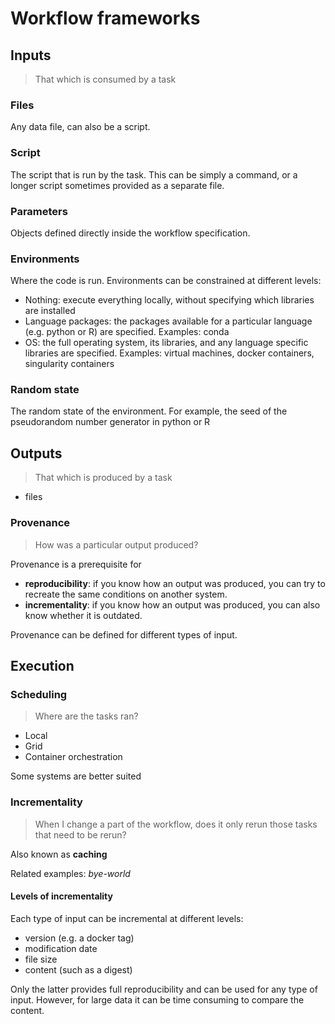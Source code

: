 # Workflow frameworks

## Inputs

> That which is consumed by a task

### Files

Any data file, can also be a script.

### Script

The script that is run by the task. This can be simply a command, or a longer script sometimes provided as a separate file. 

### Parameters

Objects defined directly inside the workflow specification.

### Environments

Where the code is run. Environments can be constrained at different levels:

- Nothing: execute everything locally, without specifying which libraries are installed
- Language packages: the packages available for a particular language (e.g. python or R) are specified. Examples: conda
- OS: the full operating system, its libraries, and any language specific libraries are specified. Examples: virtual machines, docker containers, singularity containers

### Random state

The random state of the environment. For example, the seed of the pseudorandom number generator in python or R

## Outputs

> That which is produced by a task

- files

### Provenance

> How was a particular output produced?

Provenance is a prerequisite for

- **reproducibility**: if you know how an output was produced, you can try to recreate the same conditions on another system.
- **incrementality**: if you know how an output was produced, you can also know whether it is outdated.

Provenance can be defined for different types of input.

## Execution

### Scheduling

> Where are the tasks ran?

- Local
- Grid
- Container orchestration

Some systems are better suited 

### Incrementality

> When I change a part of the workflow, does it only rerun those tasks that need to be rerun?

Also known as **caching**

Related examples: _bye-world_

#### Levels of incrementality

Each type of input can be incremental at different levels:

- version (e.g. a docker tag)
- modification date
- file size
- content (such as a digest)

Only the latter provides full reproducibility and can be used for any type of input. However, for large data it can be time consuming to compare the content.